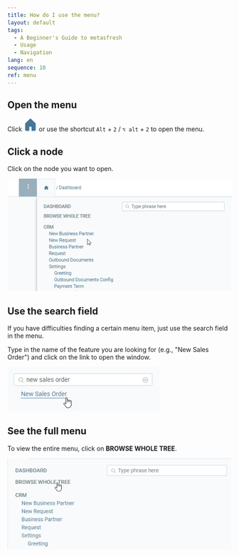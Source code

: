 ```yaml
---
title: How do I use the menu?
layout: default
tags:
  - A Beginner's Guide to metasfresh
  - Usage
  - Navigation
lang: en
sequence: 10
ref: menu
---
```


## Open the menu
Click ![](assets/Menu_House_WebUI.png) or use the shortcut `Alt` + `2` / `⌥ alt` + `2` to open the menu.

## Click a node
Click on the node you want to open.

<kbd><img src="assets/Menu Node.png" alt="Fig.: Click menu node"></kbd>

## Use the search field
If you have difficulties finding a certain menu item, just use the search field in the menu.

Type in the name of the feature you are looking for (e.g., "New Sales Order") and click on the link to open the window.

<kbd><img src="assets/SearchBar_WebUI.png" alt="Fig.: Search bar (menu)"></kbd>

## See the full menu
To view the entire menu, click on **BROWSE WHOLE TREE**.

<kbd><img src="assets/Menu_browse whole tree.png" alt="Fig.: Browse whole tree"></kbd>
